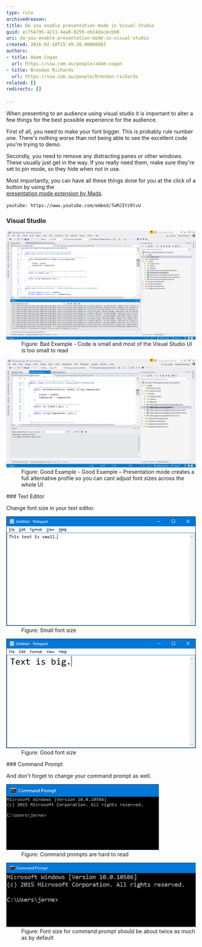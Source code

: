 ```yaml
---
type: rule
archivedreason: 
title: Do you enable presentation mode in Visual Studio
guid: ec754795-4211-4aa8-8259-eb14dacbcbb8
uri: do-you-enable-presentation-mode-in-visual-studio
created: 2016-02-18T15:49:20.0000000Z
authors:
- title: Adam Cogan
  url: https://ssw.com.au/people/adam-cogan
- title: Brendan Richards
  url: https://ssw.com.au/people/brendan-richards
related: []
redirects: []

---
```


When presenting to an audience using visual studio it is important to alter a few things for the best possible experience for the audience.


<!--endintro-->




First of all, you need to make your font bigger. This is probably rule number one. There's nothing worse than not being able to see the excellent code you're trying to demo.




Secondly, you need to remove any distracting panes or other windows. These usually just get in the way. If you really need them, make sure they're set to pin mode, so they hide when not in use.




Most importantly, you can have all these things done for you at the click of a button by using the <br>   [presentation mode extension by Mads](https://devblogs.microsoft.com/visualstudio/use-visual-studio-in-presentation-mode/).


`youtube: https://www.youtube.com/embed/7wMJIYz9lvU`
 




### Visual Studio
<dl class="badImage"><dt> 
      <img src="present_off.png" alt="present_off.png" style="width:750px;"> 
   </dt><dd>Figure: Bad Example - Code is small and most of the Visual Studio UI is too small to read</dd></dl><dl class="goodImage"><dt> 
      <img src="present_on.png" alt="present_on.png" style="width:750px;"> 
      <br>
   </dt><dd>Figure: Good Example - Good Example – Presentation mode creates a full alternative profile so you can cant adjust font sizes across the whole UI<br></dd></dl>
### Text Editor

Change font size in your text editor.
<dl class="badImage"><dt> 
      <img src="notepad_bad.png" alt="notepad_bad.png"> 
   </dt><dd>Figure: Small font size<br></dd></dl><dl class="goodImage"><dt> 
      <img src="notepad_good2.png" alt="notepad_good2.png"> 
   </dt><dd>Figure: Good font size<br></dd></dl>
### Command Prompt

And don't forget to change your command prompt as well.
<dl class="badImage"><dt> 
      <img src="cmd_bad_2.png" alt="cmd_bad_2.png"> 
   </dt><dd> Figure: Command prompts are hard to read<br></dd></dl><dl class="goodImage"><dt> 
      <img src="cmd_good_2.png" alt="cmd_good_2.png"> 
   </dt><dd>Figure: Font size for command prompt should be about twice as much as by default</dd></dl>
